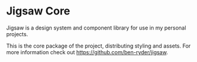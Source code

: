 # Jigsaw Core
Jigsaw is a design system and component library for use in my personal projects.

This is the core package of the project, distributing styling
and assets. For more information check out https://github.com/ben-ryder/jigsaw.
